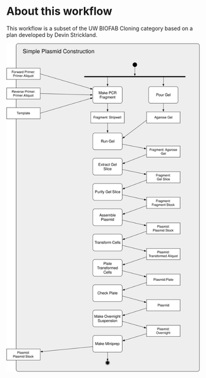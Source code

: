 # About this workflow

This workflow is a subset of the UW BIOFAB Cloning category based on a plan developed by Devin Strickland.

<img src="images/simple-plasmid-construction.svg" alt="diagram of the workflow">
